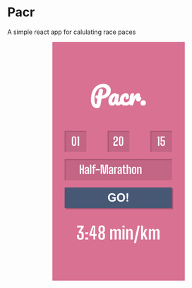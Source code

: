 # Pacr

A simple react app for calulating race paces

<p align="center">
    <img src="https://raw.githubusercontent.com/olif/pacr/master/public/pacr.png" width="300" alt="screenshot" >
</p>